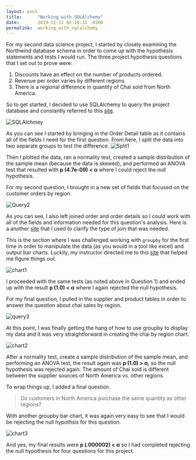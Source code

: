 ```yaml
---
layout: post
title:      "Working with SQLAlchemy"
date:       2019-11-11 02:16:31 -0500
permalink:  working_with_sqlalchemy
---
```



For my second data science project, I started by closely examining the Northwind database schema in order to come up with the hypothesis statements and tests I would run. The three project hypothesis questions that I set out to prove were:

1. Discounts have an effect on the number of products ordered.
2. Revenue per order varies by different regions.
3. There is a regional difference in quantity of Chai sold from North America.

So to get started, I decided to use SQLAlchemy to query the project database and constantly referred to this [site](https://www.pythonsheets.com/notes/python-sqlalchemy.html). 
 
![SQLAlchmey](http://drive.google.com/uc?export=view&id=1JxKwSRP2iH5fsU3A_77DV9bWdzDm1W0O)
 
As you can see I started by bringing in the Order Detail table as it contains all of the fields I need for the first question. From here, I split the data into two separate groups to test the difference.
![Split1](http://drive.google.com/uc?export=view&id=1PJNEk-8kfiGYH0k2GBSQjjw5WeeU5J0K)
 
Then I plotted the data, ran a normality test, created a sample distribution of the sample mean (because the data is skewed), and performed an ANOVA test that resulted with **p (4.7e-09) < α** where I could reject the null hypothesis.

For my second question, I brought in a new set of fields that focused on the customer orders by region. 

![Query2](http://drive.google.com/uc?export=view&id=1ZJQA7Hxj9v5asafyelWAUg0kW5yvpvds)

As you can see, I also left joined order and order details so I could work with all of the fields and information needed for this question's analysis. Here is a another [site](https://www.diffen.com/difference/Inner_Join_vs_Outer_Join) that I used to clarify the type of join that was needed.

This is the section where I was challenged working with `groupby` for the first time in order to manipulate the data (as you would in a tool like excel) and output bar charts. Luckily, my instructor directed me to this [site](https://chrisalbon.com/python/data_wrangling/pandas_apply_operations_to_groups/) that helped me figure things out.

![chart1](http://drive.google.com/uc?export=view&id=1rJ0MTAyVPhQA19gRhmEBBjXDDeXv45I-)

I proceeded with the same tests (as noted above in Question 1) and ended up with the result **p (1.0) < α** where I again rejected the null hypothesis.

For my final question, I pulled in the supplier and product tables in order to answer the question about chai sales by region. 

![query3](http://drive.google.com/uc?export=view&id=1MG_1bXhivPnJK8oNJTlUXf5w44v0bpi8)

At this point, I was finally getting the hang of how to use groupby to display my data and it was very straightforward in creating the chai by region chart.

![chart2](http://drive.google.com/uc?export=view&id=1VCWAhBzZjr0e_syt8JwsrW_xkXO2tOXm)

After a normality test, create a sample distribution of the sample mean, and performing an ANOVA test, the result again was **p (1.0) > α**, so the null hypothesis was rejected again. The amount of Chai sold is different between the supplier sources of North America vs. other regions.

To wrap things up, I added a final question.

> Do customers in North America purchase the same quantity as other regions?

With another groupby bar chart, it was again very easy to see that I would be rejecting the null hypothsis for this question.

![chart3](http://drive.google.com/uc?export=view&id=1HTvjfizW8LZ5qZEBn5hoHGdN2DEOR0jf)

And yes, my final results were **p (.000002) < α** so I had completed rejecting the null hypothesis for four questions for this project.














